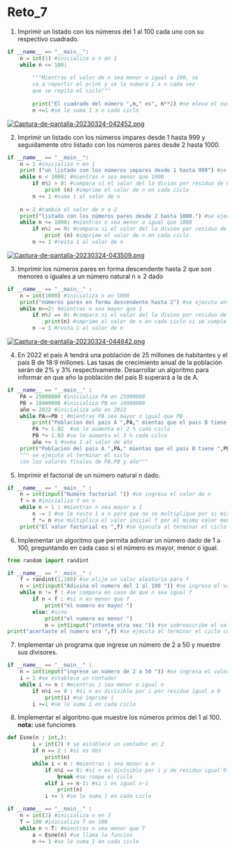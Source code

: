 # Reto_7
1. Imprimir un listado con los números del 1 al 100 cada uno con su respectivo cuadrado.
```python
if __name__ == "__main__":
    n = int(1) #inicializa a n en 1
    while n <= 100:
        
        """Mientras el valor de n sea menor o igual a 100, se
        va a repertir el print y se le sumara 1 a n cada vez
        que se repita el ciclo"""
        
        print("El cuadrado del número ",n," es", n**2) #se eleva el numero dentro del print
        n +=1 #se le suma 1 a n cada ciclo
```
 [![Captura-de-pantalla-20230324-042452.png](https://i.postimg.cc/0NNsN2Kn/Captura-de-pantalla-20230324-042452.png)](https://postimg.cc/nXN5Rxk9)
 
2.  Imprimir un listado con los números impares desde 1 hasta 999 y seguidamente otro listado con los números pares desde 2 hasta 1000.
```python
if __name__ == "__main__":
    n = 1 #inicializa n en 1
    print ("un listado con los números impares desde 1 hasta 999") #se ejecuta antes de iniciar el ciclo
    while n < 1000: #mientras n sea menor que 1000
        if n%2 > 0: #compara si el valor del la divion por residuo de n es mayor a cero
            print (n) #imprime el valor de n en cada ciclo
        n += 1 #suma 1 al valor de n
        
    n = 2 #cambia el valor de n a 2
    print("listado con los números pares desde 2 hasta 1000.") #se ejecuta antes de iniciar el ciclo
    while n <= 1000: #mientras n sea menor o igual que 1000
        if n%2 == 0: #compara si el valor del la divion por residuo de n es igual a cero
            print (n) #imprime el valor de n en cada ciclo
        n += 1 #resta 1 al valor de n
```

 [![Captura-de-pantalla-20230324-043509.png](https://i.postimg.cc/s21gNJm3/Captura-de-pantalla-20230324-043509.png)](https://postimg.cc/f3ns3m1P)

3.  Imprimir los números pares en forma descendente hasta 2 que son menores o iguales a un número natural n ≥ 2 dado
```python
if __name__ == "__main__" :
    n = int(1000) #inicializa n en 1000
    print("números pares en forma descendente hasta 2") #se ejecuta antes de iniciar el ciclo
    while n>=2: #mientras n sea mayor que 1
        if n%2 == 0: #compara si el valor del la divion por residuo de n es igual a cero
            print(n) #imprime el valor de n en cada ciclo si se cumple la condicion
        n -= 1 #resta 1 al valor de n
```

 [![Captura-de-pantalla-20230324-044842.png](https://i.postimg.cc/fWvkkkVn/Captura-de-pantalla-20230324-044842.png)](https://postimg.cc/Lhnmb9kN)

4. En 2022 el país A tendrá una población de 25 millones de habitantes y el país B de 18:9 millones. Las tasas de crecimiento anual de la población serán de 2% y 3% respectivamente. Desarrollar un algoritmo para informar en que año la población del país B superará a
la de A.
```python
if __name__ == "__main__" :
    PA = 25000000 #inicializa PA en 25000000
    PB = 18900000 #inicializa PB en 18900000
    año = 2022 #inicializa año en 2022
    while PA>=PB : #mientras PA sea mayor o igual que PB
        print("Poblacion del pais A ",PA," mientas que el pais B tiene ",PB," en el año ",año)
        PA *= 1.02  #se le aumenta el 2 % cada ciclo
        PB *= 1.03 #se le aumenta el 3 % cada cilco
        año += 1 #suma 1 al valor de año
    print("Poblacion del pais A ",PA," mientas que el pais B tiene ",PB," en el año ",año) 
    """ se ejecuta al terminar el ciclo 
    con los valores finales de PA,PB y año"""
```
5. Imprimir el factorial de un número natural n dado.
```python
if __name__ == "__main__" :
    n = int(input("Numero factorial ")) #se ingresa el valor de n
    f = n #inicializa f en n
    while n > 1 : #mientras n sea mayor a 1
        n -= 1 #se le resta 1 a n para que no se multiplique por si mismo la primera vez
        f *= n #se multiplica el valor inicial f por el mismo valor menos 1 osea n
    print("El valor factorial es ",f) #se ejecuta al terminar el ciclo 
```
6. Implementar un algoritmo que permita adivinar un número dado de 1 a 100, preguntando en cada caso si el número es mayor, menor o igual.
```python
from random import randint

if __name__ == "__main__" :
    f = randint(1,100) #se elije un valor aleatorio para f
    n = int(input("Adivina el numero del 1 al 100 ")) #se ingresa el valor de n
    while n != f : #se compara en caso de que n sea igual f
        if n < f : #si n es menor que f
            print("el numero es mayor ")
        else: #sino
            print("el numero es menor ")
            n = int(input("intenta otra vez ")) #se sobreescribe el valor de n y se compara
print("acertaste el numero era ",f) #se ejecuta al terminar el ciclo con el valor final de f
```
7. Implementar un programa que ingrese un número de 2 a 50 y muestre sus divisores.

```python
if __name__ == "__main__" :
    n = int(input("ingrese un número de 2 a 50 ")) #se ingresa el valor de n
    i = 1 #se establece un contador
    while i <= n : #mientras i sea menor o igual n
        if n%i == 0 : #si n es divisible por i por residuo igual a 0
            print(i) #se imprime i
        i +=1 #se le suma 1 en cada ciclo
```
8. Implementar el algoritmo que muestre los números primos del 1 al 100. **nota:** use funciones
```python
def Esne(n : int,):
        i = int(2) # se establece un contador en 2
        if n == 2 : #si es dos 
            print(n)
        while i < n : #mientras i sea menor a n
            if n%i == 0: #si n es divisible por i y de residuo igual 0
                break #se rompe el ciclo
            elif i == n-1: #si i es igual n-1
                print(n) 
            i += 1 #se le suma 1 en cada ciclo

if __name__ == "__main__" :
    n = int(2) #inicializa n en 3
    T = 100 #inicializa T en 100
    while n < T: #mientras n sea menor que T
        a = Esne(n) #se llama la funcion
        n += 1 #se le suma 1 en cada ciclo
```
